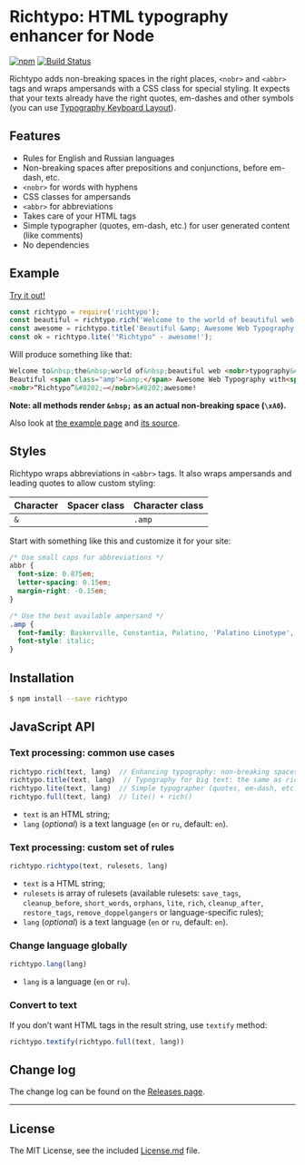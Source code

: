# Richtypo: HTML typography enhancer for Node

[![npm](https://img.shields.io/npm/v/richtypo.svg)](https://www.npmjs.com/package/richtypo)
[![Build Status](https://travis-ci.org/sapegin/richtypo.js.svg)](https://travis-ci.org/sapegin/richtypo.js)


 Richtypo adds non-breaking spaces in the right places, `<nobr>` and `<abbr>` tags and wraps ampersands with a CSS class for special styling. It expects that your texts already have the right quotes, em-dashes and other symbols (you can use [Typography Keyboard Layout](http://ilyabirman.net/projects/typography-layout/)).


## Features

- Rules for English and Russian languages
- Non-breaking spaces after prepositions and conjunctions, before em-dash, etc.
- `<nobr>` for words with hyphens
- CSS classes for ampersands
- `<abbr>` for abbreviations
- Takes care of your HTML tags
- Simple typographer (quotes, em-dash, etc.) for user generated content (like comments)
- No dependencies


## Example

[Try it out!](https://npm.runkit.com/richtypo)

```javascript
const richtypo = require('richtypo');
const beautiful = richtypo.rich('Welcome to the world of beautiful web typography — only with Richtypo.');
const awesome = richtypo.title('Beautiful &amp; Awesome Web Typography with “Richtypo”');
const ok = richtypo.lite('"Richtypo" - awesome!');
```

Will produce something like that:

```html
Welcome to&nbsp;the&nbsp;world of&nbsp;beautiful web <nobr>typography&#8202;—</nobr>&#8202;only with&nbsp;Richtypo.
Beautiful <span class="amp">&amp;</span> Awesome Web Typography with<span class="sldquo"> </span> <span class="hldquo">“</span>Richtypo”'
<nobr>“Richtypo”&#8202;—</nobr>&#8202;awesome!
```

**Note: all methods render `&nbsp;` as an actual non-breaking space (`\xA0`).**

Also look at [the example page](http://sapegin.github.io/richtypo.js/) and [its source](https://github.com/sapegin/richtypo.js/tree/master/example).


## Styles

Richtypo wraps abbreviations in `<abbr>` tags. It also wraps ampersands and leading quotes to allow custom styling:

| Character | Spacer class | Character class |
| --------- | ------------ | --------------- |
| `&` |           | `.amp`    |

Start with something like this and customize it for your site:

```css
/* Use small caps for abbreviations */
abbr {
  font-size: 0.875em;
  letter-spacing: 0.15em;
  margin-right: -0.15em;
}

/* Use the best available ampersand */
.amp {
  font-family: Baskerville, Constantia, Palatino, 'Palatino Linotype', 'Book Antiqua', serif;
  font-style: italic;
}
```


## Installation

```bash
$ npm install --save richtypo
```


## JavaScript API

### Text processing: common use cases

```javascript
richtypo.rich(text, lang)  // Enhancing typography: non-breaking spaces, abbreviations
richtypo.title(text, lang)  // Typography for big text: the same as rich and ampersands
richtypo.lite(text, lang)  // Simple typographer (quotes, em-dash, etc.) for user generated content (e.g. comments)
richtypo.full(text, lang)  // lite() + rich()
```

- `text` is an HTML string;
- `lang` (*optional*) is a text language (`en` or `ru`, default: `en`).

### Text processing: custom set of rules

```javascript
richtypo.richtypo(text, rulesets, lang)
```

- `text` is a HTML string;
- `rulesets` is array of rulesets (available rulesets: `save_tags`, `cleanup_before`, `short_words`, `orphans`, `lite`, `rich`, `cleanup_after`, `restore_tags`, `remove_doppelgangers` or language-specific rules);
- `lang` (*optional*) is a text language (`en` or `ru`, default: `en`).

### Change language globally

```javascript
richtypo.lang(lang)
```

- `lang` is a language (`en` or `ru`).

### Convert to text

If you don’t want HTML tags in the result string, use `textify` method:

```javascript
richtypo.textify(richtypo.full(text, lang))
```


## Change log

The change log can be found on the [Releases page](https://github.com/sapegin/richtypo.js/releases).


---

## License

The MIT License, see the included [License.md](License.md) file.
